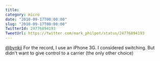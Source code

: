 ```yaml
---
title: 
category: micro
date: "2010-09-17T00:00:00"
slug: "2010-09-17T00:00:00"
TwitterId: 24776894193
TweetUrl: https://twitter.com/mark_philpot/status/24776894193
---
```


[@bynkii](https://twitter.com/bynkii) For the record, I use an iPhone 3G. I
considered switching. But didn't want to give control to a carrier (the only
other choice)
